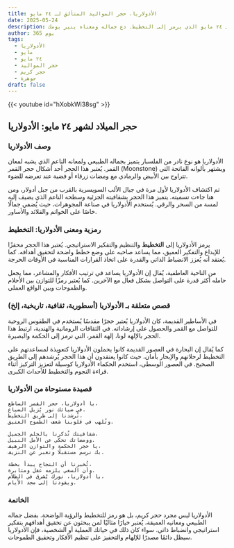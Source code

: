 ```yaml
---
title: الأدولاريا، حجر المواليد المتألق لـ ٢٤ مايو
date: 2025-05-24
description: اشعر بأهمية الأدولاريا، حجر المواليد لـ ٢٤ مايو الذي يرمز إلى التخطيط. دع جماله ومعناه ينير يومك.
author: 365 يوم
tags:
  - الأدولاريا
  - مايو
  - ٢٤ مايو
  - حجر المواليد
  - حجر كريم
  - جوهرة
draft: false
---
```


{{< youtube id="hXobkWi38sg" >}}

## حجر الميلاد لشهر ٢٤ مايو: الأدولاريا

### وصف الأدولاريا

الأدولاريا هو نوع نادر من الفلسبار يتميز بجماله الطبيعي ولمعانه الناعم الذي يشبه لمعان القمر. يُعتبر هذا الحجر أحد أشكال حجر القمر (Moonstone) ويشتهر بألوانه الفاتحة التي تتراوح بين الأبيض والرمادي مع ومضات زرقاء أو فضية عند تعرضه للضوء.

تم اكتشاف الأدولاريا لأول مرة في جبال الألب السويسرية بالقرب من جبل أدولار، ومن هنا جاءت تسميته. يتميز هذا الحجر بشفافيته الجزئية وسطحه الناعم الذي يضيف إليه لمسة من السحر والرقي. يُستخدم الأدولاريا في صناعة المجوهرات، حيث يُضفي جمالًا خاصًا على الخواتم والقلائد والأساور.

### رمزية ومعنى الأدولاريا: التخطيط

يرمز الأدولاريا إلى **التخطيط** والتنظيم والتفكير الاستراتيجي. يُعتبر هذا الحجر محفزًا للإبداع والتفكير العميق، مما يساعد صاحبه على وضع خطط واضحة لتحقيق أهدافه. كما يُعتقد أنه يُعزز الانضباط الذاتي والقدرة على اتخاذ القرارات المناسبة في الأوقات الحرجة.

من الناحية العاطفية، يُقال إن الأدولاريا يساعد في ترتيب الأفكار والمشاعر، مما يجعل حامله أكثر قدرة على التواصل بشكل فعال مع الآخرين. كما يُعتبر رمزًا للتوازن بين الأحلام والطموحات وبين الواقع العملي.

### قصص متعلقة بـ الأدولاريا (أسطورية، ثقافية، تاريخية، إلخ)

في الأساطير القديمة، كان الأدولاريا يُعتبر حجرًا مقدسًا يُستخدم في الطقوس الروحية للتواصل مع القمر والحصول على إرشاداته. في الثقافات الرومانية والهندية، ارتبط هذا الحجر بالإلهة لونا، إلهة القمر، التي ترمز إلى الحكمة والبصيرة.

كما يُقال إن البحارة في العصور القديمة كانوا يحملون الأدولاريا كتعويذة لمساعدتهم على التخطيط لرحلاتهم والإبحار بأمان، حيث كانوا يعتقدون أن هذا الحجر يُرشدهم إلى الطريق الصحيح. في العصور الوسطى، استخدم الحكماء الأدولاريا كوسيلة لتعزيز التركيز أثناء قراءة النجوم والتخطيط للأحداث الكبرى.

### قصيدة مستوحاة من الأدولاريا

```
يا أدولاريا، حجر القمر الساطع،  
في ضيائك نور يُزيل الضياع.  
تُرشدنا إلى طريق التخطيط،  
وتُلهب في قلوبنا شغف الطموح العتيق.

شفافيتك تُذكرنا بالحلم الجميل،  
وومضاتك تحكي عن الأمل النبيل.  
يا حجر الحكمة والتوازن الرهيف،  
بك نرسم مستقبلًا ونعبر عن النزيف.

تُخبرنا أن النجاح يبدأ بخطة،  
وأن السعي يلزمه عقل ومثابرة.  
يا أدولاريا، نورك يُشرق في الظلام،  
ويقودنا إلى مجد الأيام.
```

### الخاتمة

الأدولاريا ليس مجرد حجر كريم، بل هو رمز للتخطيط والرؤية الواضحة. بفضل جماله الطبيعي ومعانيه العميقة، يُعتبر خيارًا مثاليًا لمن يبحثون عن تحقيق أهدافهم بتفكير استراتيجي وانضباط ذاتي. سواء كان ذلك في حياتك العملية أو الشخصية، فإن الأدولاريا سيظل دائمًا مصدرًا للإلهام والتحفيز على تنظيم الأفكار وتحقيق الطموحات.